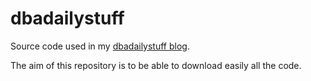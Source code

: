 dbadailystuff
=============

Source code used in my [dbadailystuff blog](http://dbadailystuff.com/).

The aim of this repository is to be able to download easily all the code.
